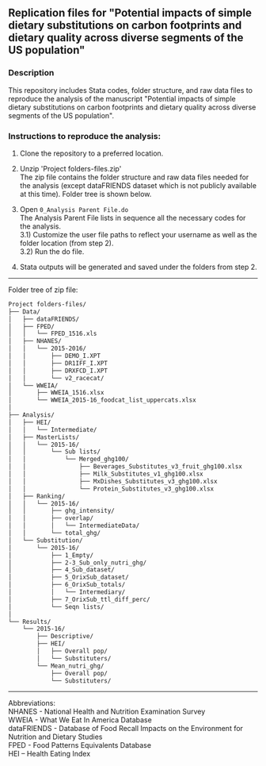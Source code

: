 ## Replication files for "Potential impacts of simple dietary substitutions on carbon footprints and dietary quality across diverse segments of the US population"

### Description
This repository includes Stata codes, folder structure, and raw data files to reproduce the analysis of the manuscript "Potential impacts of simple dietary substitutions on carbon footprints and dietary quality across diverse segments of the US population".


### Instructions to reproduce the analysis:

1) Clone the repository to a preferred location.

2) Unzip 'Project folders-files.zip'  
The zip file contains the folder structure and raw data files needed for the analysis (except dataFRIENDS dataset which is not publicly available at this time). Folder tree is shown below.

3) Open `0_Analysis Parent File.do`  
The Analysis Parent File lists in sequence all the necessary codes for the analysis.  
3.1) Customize the user file paths to reflect your username as well as the folder location (from step 2).  
3.2) Run the do file.

4) Stata outputs will be generated and saved under the folders from step 2.  

*****

Folder tree of zip file:
```bash
Project folders-files/
├── Data/
│   ├── dataFRIENDS/
│   ├── FPED/
│   │   └── FPED_1516.xls
│   ├── NHANES/
│   │   └── 2015-2016/
│   │       ├── DEMO_I.XPT
│   │       ├── DR1IFF_I.XPT
│   │       ├── DRXFCD_I.XPT
│   │       └── v2_racecat/
│   └── WWEIA/
│       ├── WWEIA_1516.xlsx
│       └── WWEIA_2015-16_foodcat_list_uppercats.xlsx
│
├── Analysis/
│   ├── HEI/
│   │   └── Intermediate/
│   ├── MasterLists/
│   │   └── 2015-16/
│   │       └── Sub lists/
│   │           └── Merged_ghg100/
│   │               ├── Beverages_Substitutes_v3_fruit_ghg100.xlsx
│   │               ├── Milk_Substitutes_v1_ghg100.xlsx
│   │               ├── MxDishes_Substitutes_v3_ghg100.xlsx
│   │               └── Protein_Substitutes_v3_ghg100.xlsx
│   ├── Ranking/
│   │   └── 2015-16/
│   │       ├── ghg_intensity/
│   │       ├── overlap/
│   │       │   └── IntermediateData/
│   │       └── total_ghg/
│   └── Substitution/
│       └── 2015-16/
│           ├── 1_Empty/
│           ├── 2-3_Sub_only_nutri_ghg/
│           ├── 4_Sub_dataset/
│           ├── 5_OrixSub_dataset/
│           ├── 6_OrixSub_totals/
│           │   └── Intermediary/
│           ├── 7_OrixSub_ttl_diff_perc/
│           └── Seqn lists/
│
└── Results/
    └── 2015-16/
        ├── Descriptive/
        ├── HEI/
        │   ├── Overall pop/
        │   └── Substituters/
        └── Mean_nutri_ghg/
            ├── Overall pop/
            └── Substituters/

```
*****

Abbreviations:  
NHANES - National Health and Nutrition Examination Survey  
WWEIA - What We Eat In America Database  
dataFRIENDS - Database of Food Recall Impacts on the Environment for Nutrition and Dietary Studies  
FPED - Food Patterns Equivalents Database  
HEI – Health Eating Index  
